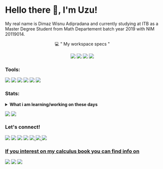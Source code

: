 # Hello there 👋, I'm Uzu!
My real name is Dimaz Wisnu Adipradana and currently studying at ITB as a Master Degree Student from Math Departement batch year 2019 with NIM 20119014. 

<p align="center">
<g-emoji class="g-emoji" alias="computer" fallback-src="https://github.githubassets.com/images/icons/emoji/unicode/1f4bb.png">💻</g-emoji>
" My workspace specs "
<br>
<br>
<img src="https://img.shields.io/badge/windows%2010-%230078D6.svg?&amp;style=for-the-badge&amp;logo=windows&amp;logoColor=white" style="max-width:100%;">
    <img src="https://img.shields.io/badge/intel-core%20i7%208th-%230071C5.svg?&amp;style=for-the-badge&amp;logo=intel&amp;logoColor=white" style="max-width:100%;">
    <img src="https://img.shields.io/badge/RAM-8GB-%230071C5.svg?&amp;style=for-the-badge&amp;logoColor=white" style="max-width:100%;">
    <img src="https://img.shields.io/badge/NVIDIA-GEFORCE%20MX150-%2376B900.svg?&amp;style=for-the-badge&amp;logo=nvidia&amp;logoColor=white" style="max-width:100%;">
</p>

### Tools:
<p>
    <img src="https://img.shields.io/badge/Latex-black?&logo=latex" />
    <img src="https://img.shields.io/badge/Python-blue?&logo=python" />
    <img src="https://img.shields.io/badge/Wolfram-red?&logo=" />
    <img src="https://camo.githubusercontent.com/3adc9c1d5c71ca844c613436de985c0409fa22cd/68747470733a2f2f696d672e736869656c64732e696f2f62616467652f4d6963726f736f6674253230457863656c2d3231373334363f6c6f676f3d6d6963726f736f66742d657863656c266c6f676f436f6c6f723d7768697465" data-canonical-src="https://img.shields.io/badge/Microsoft%20Excel-217346?logo=microsoft-excel&amp;logoColor=white" style="max-width:100%;">  
    <img src="https://camo.githubusercontent.com/e98406712f214d048844389b6ee6f64a5c4b6b6e/68747470733a2f2f696d672e736869656c64732e696f2f62616467652f4d6963726f736f66742532304f66666963652d4438334230313f6c6f676f3d6d6963726f736f66742d6f6666696365266c6f676f436f6c6f723d7768697465" data-canonical-src="https://img.shields.io/badge/Microsoft%20Office-D83B01?logo=microsoft-office&amp;logoColor=white" style="max-width:100%">
    <img src="https://gpvc.arturio.dev/wisnuadipradana" />
</p>

### Stats:
<details>
 <summary><strong>What i am learning/working on these days</strong></summary>
    - 🔭 I’m currently studying on collage as a Master Student. </br>
    - 🌱 I’m currently learning about Data Science. </br>
    - 👯 I’m in love with Mathematics, Data Science, Statistics and Actuaries. </br>
    - 🤔 I’m also love Calculus, if you interest too you can check my book in <a href="https://linktr.ee/meongmeongproject">Meong Meong Project</a> or check below.  </br>
    - 💬 Ask me about anything.</br>
    - 📫 How to reach me: <a href="mailto:wisnuadipradana17@yahoo.com">Email me!</a>.  </br>
    - 😄 Pronouns: He/Him. </br>
    - ⚡ Fun fact: I have a Melancholy personality based on classification from Florence J. L.  </br>
    - ✨ My Favorite Formula: <img src="https://render.githubusercontent.com/render/math?math=\displaystyle \int_{0}^{1} \frac{1}{x^{x}} \text{ d}x = \sum_{n=1}^{\infty} \frac{1}{n^{n}}">
</details>

<p>
    <img src="https://github-readme-stats.vercel.app/api?username=wisnuadipradana&show_icons=true&theme=radical&hide_border=false" />
    <img src="https://github-readme-stats.vercel.app/api/top-langs/?username=wisnuadipradana&layout=demo" />
</p>


### Let's connect!
<p>
    <a href="https://www.linkedin.com/in/wisnuDuzu/" target="blank"><img src="https://img.shields.io/badge/Dimaz_Wisnu-%230077B5.svg?style=social&logo=linkedin" /></a>
    <a href="https://www.instagram.com/uzumaki_nagato_tenshou/" target="blank"><img src="https://img.shields.io/badge/Wisnu_D._Uzu-30302f?style=social&logo=instagram" /></a>
    <a href="https://web.facebook.com/nagazitou" target="blank"><img src="https://img.shields.io/badge/uzumaki_nagato_tenshou-%231877F2.svg?style=social&logo=facebook" /></a>
    <a href="https://twitter.com/NFR_UNT" target="blank"><img src="https://img.shields.io/twitter/follow/NFR_UNT?label=NFR_UNT&amp;style=social&logo=twitter" /></a>
    <a href="https://github.com/wisnuadipradana" target="blank"><img src="https://img.shields.io/badge/wisnuadipradana-181717?logo=github&amp;logoColor=white" style="max-width:100%;">
    <a href="https://tutorimba.slack.com/team/UVDU8TVFH" target="blank"><img src="https://img.shields.io/badge/Slack_uzumaki_nagato_tenshou-4A154B?logo=slack&amp;logoColor=white" style="max-width:100%;">
    <img src="https://img.shields.io/discord/308323056592486420?label=Chat&amp;link=https%3A%2F%2Fdiscord.gg%2FHjJCwm5&amp;style=social" >
</p>

### If you interest on my calculus book you can find info on
<p>
    <a href="https://linktr.ee/meongmeongproject" target="blank"><img src="https://img.shields.io/badge/linktr-30302f?style=plastic" /></a>
    <a href="https://www.instagram.com/meongmeongproject/" target="blank"><img src="https://img.shields.io/badge/meong_meong_project-30302f?style=social&logo=instagram" /></a>
    <a href="https://www.tokopedia.com/meongmeongproject"><img src="https://img.shields.io/badge/Tokopedia-25D366?&style=for-the-badge&logo=tokopedia&amp;logoColor=white" style="max-width:80%" /></a>
</p>






<!--
**wisnuadipradana/Wisnu-D.-Uzu** is a ✨ _special_ ✨ repository because its `README.md` (this file) appears on your GitHub profile.
<object data="https://img.shields.io/github/forks/badges/shields?label=Fork&amp;style=social"></object>

<img alt="Twitter Follow" src="https://img.shields.io/twitter/follow/NFR_UNT?label=NFR_UNT&style=social">
    
 <a href="https://www.instagram.com/uzumaki_nagato_tenshou/" target="blank"><img src="https://img.shields.io/badge/Wisnu_D._Uzu-30302f?style=social&logo=instagram" /></a>
 
 <img src="https://img.shields.io/badge/Text%20Editor-Visual%20Studio%20Code-blue?&logo=visual%20studio%20code&logoColor=blue" />
 
 
Here are some ideas to get you started:

- 🔭 I’m currently working on ...
- 🌱 I’m currently learning ...
- 👯 I’m looking to collaborate on ...
- 🤔 I’m looking for help with ...
- 💬 Ask me about ...
- 📫 How to reach me: ...
- 😄 Pronouns: ...
- ⚡ Fun fact: ...
-->
